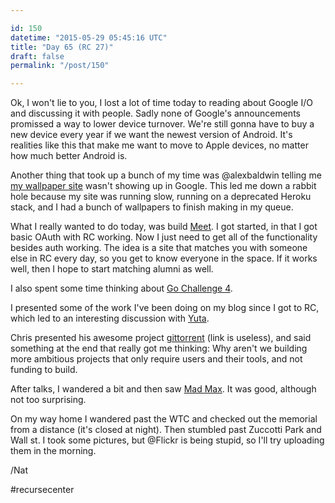 ```yaml
---

id: 150
datetime: "2015-05-29 05:45:16 UTC"
title: "Day 65 (RC 27)"
draft: false
permalink: "/post/150"

---
```


Ok, I won't lie to you, I lost a lot of time today to reading about Google I/O and discussing it with people. Sadly none of Google's announcements promissed a way to lower device turnover. We're still gonna have to buy a new device every year if we want the newest version of Android. It's realities like this that make me want to move to Apple devices, no matter how much better Android is.

Another thing that took up a bunch of my time was @alexbaldwin telling me [my wallpaper site](https://walls.natwelch.com/) wasn't showing up in Google. This led me down a rabbit hole because my site was running slow, running on a deprecated Heroku stack, and I had a bunch of wallpapers to finish making in my queue.

What I really wanted to do today, was build [Meet](https://github.com/icco/meet). I got started, in that I got basic OAuth with RC working. Now I just need to get all of the functionality besides auth working. The idea is a site that matches you with someone else in RC every day, so you get to know everyone in the space. If it works well, then I hope to start matching alumni as well.

I also spent some time thinking about [Go Challenge 4](https://web.archive.org/web/20201108100604/http://golang-challenge.com/go-challenge4/).

I presented some of the work I've been doing on my blog since I got to RC, which led to an interesting discussion with [Yuta](https://twitter.com/kenzan100).

Chris presented his awesome project [gittorrent](https://github.com/cjb/GitTorrent) (link is useless), and said something at the end that really got me thinking: Why aren't we building more ambitious projects that only require users and their tools, and not funding to build.

After talks, I wandered a bit and then saw [Mad Max](https://en.wikipedia.org/wiki/Mad_Max:_Fury_Road). It was good, although not too surprising. 

On my way home I wandered past the WTC and checked out the memorial from a distance (it's closed at night). Then stumbled past Zuccotti Park and Wall st. I took some pictures, but @Flickr is being stupid, so I'll try uploading them in the morning.

/Nat

#recursecenter

